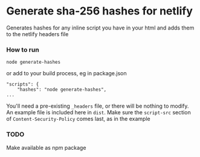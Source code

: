 # Generate sha-256 hashes for netlify

Generates hashes for any inline script you have in your html and adds them to the netlify headers file

### How to run

```
node generate-hashes
```

or add to your build process, eg in package.json

```
"scripts": {
    "hashes": "node generate-hashes",
...
```

You'll need a pre-existing `_headers` file, or there will be nothing to modify. An example file is included here in `dist`. Make sure the `script-src` section of `Content-Security-Policy` comes last, as in the example

### TODO

Make available as npm package
